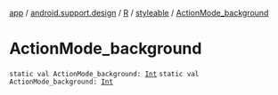 [app](../../../index.md) / [android.support.design](../../index.md) / [R](../index.md) / [styleable](index.md) / [ActionMode_background](./-action-mode_background.md)

# ActionMode_background

`static val ActionMode_background: `[`Int`](https://kotlinlang.org/api/latest/jvm/stdlib/kotlin/-int/index.html)
`static val ActionMode_background: `[`Int`](https://kotlinlang.org/api/latest/jvm/stdlib/kotlin/-int/index.html)
